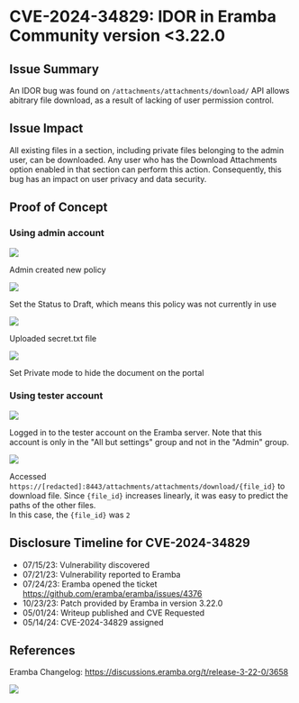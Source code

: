 # CVE-2024-34829: IDOR in Eramba Community version <3.22.0

## Issue Summary
An IDOR bug was found on `/attachments/attachments/download/` API allows abitrary file download, as a result of lacking of user permission control.

## Issue Impact
All existing files in a section, including private files belonging to the admin user, can be downloaded. Any user who has the Download Attachments option enabled in that section can perform this action. Consequently, this bug has an impact on user privacy and data security.

## Proof of Concept

### Using admin account

![](./attachments/create-policy.png)

Admin created new policy

![](./attachments/status-draft.png)

Set the Status to Draft, which means this policy was not currently in use

![](./attachments/upload-secret.png)

Uploaded secret.txt file

![](./attachments/private.png)

Set Private mode to hide the document on the portal

### Using tester account

![](./attachments/login-tester.png)

Logged in to the tester account on the Eramba server. Note that this account is only in the "All but settings" group and not in the "Admin" group.

![](./attachments/download-file.png)

Accessed `https://[redacted]:8443/attachments/attachments/download/{file_id}` to download file. Since `{file_id}` increases linearly, it was easy to predict the paths of the other files.  
In this case, the `{file_id}` was `2`

## Disclosure Timeline for CVE-2024-34829
- 07/15/23: Vulnerability discovered
- 07/21/23: Vulnerability reported to Eramba
- 07/24/23: Eramba opened the ticket https://github.com/eramba/eramba/issues/4376
- 10/23/23: Patch provided by Eramba in version 3.22.0
- 05/01/24: Writeup published and CVE Requested
- 05/14/24: CVE-2024-34829 assigned

## References
Eramba Changelog: https://discussions.eramba.org/t/release-3-22-0/3658

![](./attachments/changelog.png)
